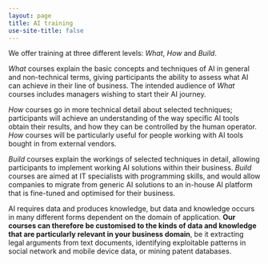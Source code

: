 ```yaml
---
layout: page
title: AI training
use-site-title: false
---
```




We offer training at three different levels: *What*, *How* and *Build*.
 
*What* courses explain the basic concepts and techniques of AI in general and non-technical terms, giving participants the ability to assess what AI can achieve in their line of business. The intended audience of *What* courses includes managers wishing to start their AI journey. 

*How* courses go in more technical detail about selected techniques; participants will achieve an understanding of the way specific AI tools obtain their results, and how they can be controlled by the human operator. *How* courses will be particularly useful for people working with AI tools bought in from external vendors. 

*Build* courses explain the workings of selected techniques in detail, allowing participants to implement working AI solutions within their business. *Build* courses are aimed at IT specialists with programming skills, and would allow companies to migrate from generic AI solutions to an in-house AI platform that is fine-tuned and optimised for their business. 

AI requires data and produces knowledge, but data and knowledge occurs in many different forms dependent on the domain of application. **Our courses can therefore be customised to the kinds of data and knowledge that are particularly relevant in your business domain**, be it extracting legal arguments from text documents, identifying exploitable patterns in social network and mobile device data, or mining patent databases.

